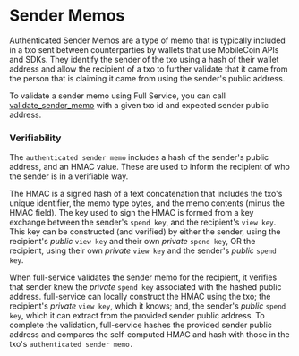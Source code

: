 # Sender Memos

Authenticated Sender Memos are a type of memo that is typically included in a txo sent between counterparties by wallets that use MobileCoin APIs and SDKs. They identify the sender of the txo using a hash of their wallet address and allow the recipient of a txo to further validate that it came from the person that is claiming it came from using the sender's public address.

To validate a sender memo using Full Service, you can call [validate\_sender\_memo](../api-endpoints/v2/transaction/txo/memo/validate-sender-memo.md) with a given txo id and expected sender public address.

### Verifiability

The `authenticated sender memo` includes a hash of the sender's public address, and an HMAC value. These are used to inform the recipient of who the sender is in a verifiable way.

The HMAC is a signed hash of a text concatenation that includes the txo's unique identifier, the memo type bytes, and the memo contents (minus the HMAC field).  The key used to sign the HMAC is formed from a key exchange between the sender's `spend key`, and the recipient's `view key`. This key can be constructed (and verified) by either the sender, using the recipient's _public_ `view key` and their own _private_ `spend key`, OR the recipient, using their own _private_ `view key` and the sender's _public_ `spend key`.

When full-service validates the sender memo for the recipient, it verifies that sender knew the _private_ `spend key` associated with the hashed public address. full-service can locally construct the HMAC using the txo; the recipient's _private_ `view key`, which it knows; and, the sender's _public_ `spend key`, which it can extract from the provided sender public address. To complete the validation, full-service hashes the provided sender public address and compares the self-computed HMAC and hash with those in the txo's `authenticated sender memo.`
